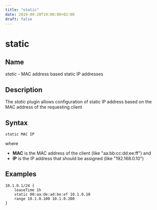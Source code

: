 ```yaml
---
title: "static"
date: 2019-09-20T19:00:00+02:00
draft: false
---
```


# static

## Name

*static* - MAC address based static IP addresses

## Description

The *static* plugin allows configuration of static IP address based on the MAC address of the requesting client

## Syntax

```
static MAC IP
```
where

* **MAC** is the MAC address of the client (like "aa:bb:cc:dd:ee:ff") and
* **IP** is the IP address that should be assigned (like "192.168.0.10")

## Examples

```
10.1.0.1/24 {
    leaseTime 1h
    static 00:aa:de:ad:be:ef 10.1.0.10
    range 10.1.0.100 10.1.0.200
}
```